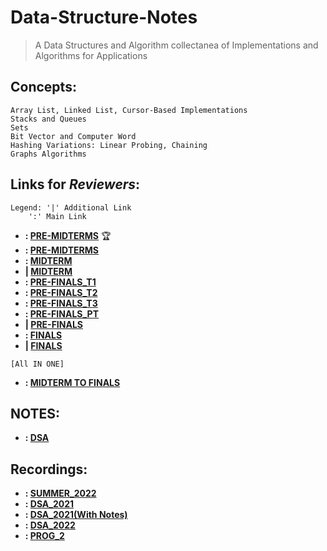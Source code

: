 # Data-Structure-Notes
> A Data Structures and Algorithm collectanea of Implementations and Algorithms for Applications
## Concepts:
```
Array List, Linked List, Cursor-Based Implementations
Stacks and Queues
Sets
Bit Vector and Computer Word
Hashing Variations: Linear Probing, Chaining
Graphs Algorithms
```

## Links for _Reviewers_:

```
Legend: '|' Additional Link
	':' Main Link
```
- **: [PRE-MIDTERMS](https://forms.gle/WjJ78RewQBvcccHi8)** :trophy:
- **: [PRE-MIDTERMS](https://forms.gle/1cmLXqfXnmdXGPF86)**
- **: [MIDTERM](https://forms.gle/baKLYq7wn3zyps9DA)**
- **| [MIDTERM](https://forms.gle/eVkXDHtetxqujmuA9)**
- **: [PRE-FINALS_T1](https://forms.gle/8NpvPHPWPNFwtku37)**
- **: [PRE-FINALS_T2](https://forms.gle/5dYubo5ojZoLsda76)**
- **: [PRE-FINALS_T3](https://forms.gle/rjYaAA4VvMK9yXXCA)**
- **: [PRE-FINALS_PT](https://forms.gle/W37ArEoarAVtYpxt9)**
- **| [PRE-FINALS](https://forms.gle/kkeQHX8ev6637tCK7)**
- **: [FINALS](https://forms.gle/NdL7ATZabBwj88bw8)**
- **| [FINALS](https://forms.gle/Ja3eTCGX3zSdHDtM6)**
```
[All IN ONE]
```
- **: [MIDTERM TO FINALS](https://forms.gle/RHuFqzrDRYEEY4oy6)**
## NOTES: 
- **: [DSA](https://drive.google.com/drive/folders/1NGNpS0llsmSxVVeX6CZ_0rJLSwSJ7QJW)**
## Recordings:
- **: [SUMMER_2022](https://drive.google.com/drive/folders/1cuSG7Y5aTcbSQKc1gp7vmxzZkh_YvjSv)**
- **: [DSA_2021](https://drive.google.com/drive/u/0/folders/1UrpMsXDRsGe4VTb8LlFubACZ14pYuFnH)**
- **: [DSA_2021(With Notes)](https://drive.google.com/drive/folders/1AWitMbTVKn1JQSGTW3xvm7JZbrIU0_4g)**
- **: [DSA_2022](https://drive.google.com/drive/folders/1YtKsVFoANhRi3HGBYqtB3gqLpX_8Ewzv)**
- **: [PROG_2](https://drive.google.com/drive/folders/15Bg7bUcTwN1WEqgdOjsnkE5Hyv6caNTt)**
